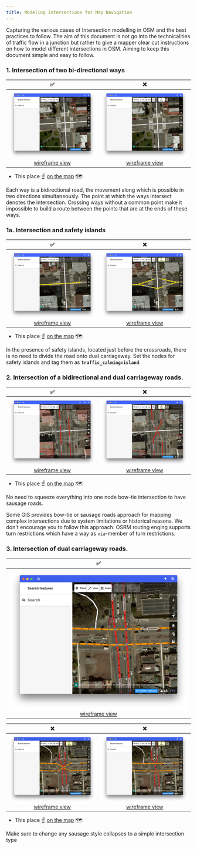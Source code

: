 ```yaml
---
title: Modeling Intersections for Map Navigation
---
```


Capturing the various cases of Intersection modelling in OSM and the best practices to follow. The aim of this document is not go into the technicalities of traffic flow in a junction but rather to give a mapper clear cut instructions on how to model different intersections in OSM. Aiming to keep this document simple and easy to follow.

### 1. Intersection of two bi-directional ways

| ✅ | ❌ |
|:---:|:---:|
| ![simple intersection](../../images/intersection-modeling/simple_intersection.png)<br/>[wireframe view](../../images/intersection-modeling/simpleintersectionwireframe.png) | ![simple intersection_error](../../images/intersection-modeling/simple_intersection_error.png)<br/>[wireframe view](../../images/intersection-modeling/simple_intersection_wireframe_error.png) |

-   This place ☝️ [on the map](https://www.openstreetmap.org/edit#map=20.00/37.75213/-122.48172) 🗺

Each way is a bidirectional road, the movement along which is possible in two directions simultaneously. The point at which the ways intersect denotes the intersection. Crossing ways without a common point make it impossible to build a route between the points that are at the ends of these ways.

### 1a. Intersection and safety islands

| ✅ | ❌ |
|:---:|:---:|
| ![](../../images/intersection-modeling/simple_intersection_with_the_safety_islands.png)<br/>[wireframe view](../../images/intersection-modeling/simple_intersection_with_the_safety_islands_wireframe.png) | ![](../../images/intersection-modeling/simple_intersection_with_the_safety_islands_error.png)<br/>[wireframe view](../../images/intersection-modeling/simple_intersection_with_the_safety_islands_wireframe_error.png) |

-   This place ☝️ [on the map](https://www.openstreetmap.org/edit#map=20.00/37.75405/-122.48078) 🗺

In the presence of safety islands, located just before the crossroads, there is no need to divide the road onto dual carriageway. Set the nodes for safety islands and tag them as **`traffic_calming=island`**.

### 2. Intersection of a bidirectional and dual carriageway roads.

| ✅ | ❌ |
|:---:|:---:|
| ![](../../images/intersection-modeling/bi-dir_dual_carriageway_intersection.png)<br/>[wireframe view](../../images/intersection-modeling/bi-dir_dual_carriageway_intersection_wireframe.png) | ![](../../images/intersection-modeling/bi-dir_dual_carriageway_intersection_error.png)<br/>[wireframe view](../../images/intersection-modeling/bi-dir_dual_carriageway_intersection_wireframe_error.png) |

-   This place ☝️ [on the map](https://www.openstreetmap.org/edit#map=20/37.75984/-122.47683) 🗺

No need to squeeze everything into one node bow-tie intersection to have sausage roads.

Some GIS provides bow-tie or sausage roads approach for mapping complex intersections due to system limitations or historical reasons. We don't encourage you to follow this approach. OSRM routing enging supports turn restrictions which have a way as `via`-member of turn restrictions.

### 3. Intersection of dual carriageway roads.

| ✅ |
|:---:|
| ![](../../images/intersection-modeling/2x_dual_carriageway_intersection.png)<br/>[wireframe view](../../images/intersection-modeling/2x_dual_carriageway_intersection_wireframe.png) |

| ❌ | ❌ |
|:---:|:---:|
| ![](../../images/intersection-modeling/2x_dual_carriageway_intersection_error.png)<br/>[wireframe view](../../images/intersection-modeling/2x_dual_carriageway_intersection_wireframe_error.png) | ![](../../images/intersection-modeling/2x_dual_carriageway_intersection_error_1.png)<br/>[wireframe view](../../images/intersection-modeling/2x_dual_carriageway_intersection_wireframe_error_1.png) |

-   This place ☝️ [on the map](https://www.openstreetmap.org/edit#map=19/37.73463/-122.47508) 🗺

Make sure to change any sausage style collapses to a simple intersection type
